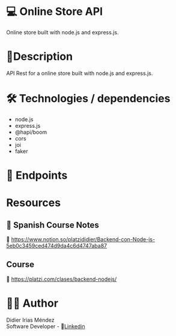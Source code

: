 # 💻 Online Store API

Online store built with node.js and express.js.

# 📝Description

API Rest for a online store built with node.js and express.js.


# 🛠 Technologies / dependencies

- node.js
- express.js
- @hapi/boom
- cors
- joi
- faker
  
# 📡 Endpoints

# Resources
## 📑 Spanish Course Notes 
🔗 https://www.notion.so/platzididier/Backend-con-Node-js-5eb0c3459ced474d9da4c6d4747aba87

## Course 
🔗 https://platzi.com/clases/backend-nodejs/

# 👨‍💻 Author 
Didier Irias Méndez <br>
Software Developer - 🔗[Linkedin](https://www.linkedin.com/in/didier-irias-m%C3%A9ndez-4ba593147/) 
